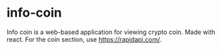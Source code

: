 # info-coin
Info coin is a web-based application for viewing crypto coin. Made with react. For the coin section, use https://rapidapi.com/.
